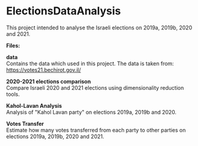 # ElectionsDataAnalysis

This project intended to analyse the Israeli elections on 2019a, 2019b, 2020 and 2021. 

**Files:**

**data** <br/>
Contains the data which used in this project.
The data is taken from: https://votes21.bechirot.gov.il/

**2020-2021 elections comparison** <br/>
Compare Israeli 2020 and 2021 elections using dimensionality reduction tools.

**Kahol-Lavan Analysis** <br/>
Analysis of "Kahol Lavan party" on elections 2019a, 2019b and 2020.

**Votes Transfer** <br/>
Estimate how many votes transferred from each party to other parties on elections 2019a, 2019b, 2020 and 2021.




